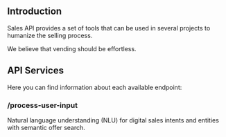 ## Introduction

Sales API provides a set of tools that can be used in several projects to humanize the selling process.

We believe that vending should be effortless.

## API Services

Here you can find information about each available endpoint:

### /process-user-input
Natural language understanding (NLU) for digital sales intents and entities with semantic offer search.
